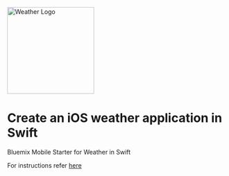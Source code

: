 <img src="https://bluemixassets.eu-gb.mybluemix.net/api/Products/image/logos/weather.svg?key=[starter-weather]&event=readme-image-view" alt="Weather Logo" width="200px"/>

# Create an iOS weather application in Swift

Bluemix Mobile Starter for Weather in Swift

For instructions refer <a href="https://github.com/ibm-bluemix-mobile-services/starter-weather/blob/master/ios_swift/README.md"> here </a>
